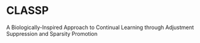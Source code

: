 # CLASSP
 A Biologically-Inspired Approach to Continual Learning through Adjustment Suppression and Sparsity Promotion

